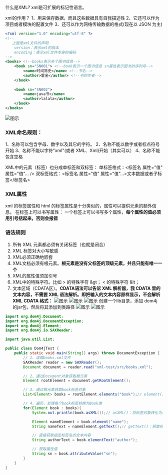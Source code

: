 

什么是XML?
xml是可扩展的标记性语言。

xml的作用？
1、用来保存数据，而且这些数据具有自我描述性
2、它还可以作为项目或者模块的配置文件
3、还可以作为网络传输数据的格式(现在以 JSON 为主)

```xml
<?xml version="1.0" encoding="utf-8" ?>
<!--
   上面是xml文件的声明
    version：表示xml的版本
	encoding：表示xml文件本身的编码
-->
<books> <!--books表示多个图书信息-->
    <book sn="SN001"> <!--book表示一个图书信息 sn属性表示图书的序列号-->
	    <name>时间简史</name> <!--书名-->
		<author>霍金</author> <!--书的作者-->
	</book>
	
	<book sn="SN002">
	    <name>java书</name>
		<author>lalala</author>
	</book>
</books>
```
![图示](https://img-blog.csdnimg.cn/20210511152040240.png?x-oss-process=image/watermark,type_ZmFuZ3poZW5naGVpdGk,shadow_10,text_aHR0cHM6Ly9ibG9nLmNzZG4ubmV0L3dlaXhpbl80NjQ5NzUwMw==,size_16,color_FFFFFF,t_70)
### XML命名规则：
1、名称可以包含字母、数字以及其它的字符。
2、名称不能以数字或者标点符号开始
3、名称不能以字符"xml"(或者 XML、Xml)开始（其实可以）
4、名称不能包含空格

XML中的元素（标签）也分成单标签和双标签：
单标签格式：<标签名 属性="值" 属性="值"... />
双标签格式：<标签名 属性="值" 属性="值"...>文本数据或者子标签</标签名>

### XML属性
xml 的标签属性和 html 的标签属性是十分类似的，属性可以提供元素的额外信息。
在标签上可以书写属性：
一个标签上可以书写多个属性，**每个属性的值必须用引号括起来，否则会报错**
### 语法规则
1. 所有 XML 元素都必须有关闭标签（也就是闭合）
2. XML 标签对大小写敏感
3. XML必须正确地嵌套
4. XML文档必须有根元素。**根元素是没有父标签的顶级元素，并且只能有唯一一个**
5. XML的属性值须加引号
6. XML中的特殊字符。比如 > 的特殊字符 &gt； < 的特殊字符 &lt；
7. 文本区域（CDATA区）。**CDATA语法可以告诉 XML 解析器，我 CDATA 里的文本内容，不需要 XML 语法解析。即把输入的文本内容原样显示，不会解析XML**
**CDATA 格式：**<![CDATA[文本内容]]>
![图示](https://img-blog.csdnimg.cn/20210511203515123.png?x-oss-process=image/watermark,type_ZmFuZ3poZW5naGVpdGk,shadow_10,text_aHR0cHM6Ly9ibG9nLmNzZG4ubmV0L3dlaXhpbl80NjQ5NzUwMw==,size_16,color_FFFFFF,t_70)
![图示](https://img-blog.csdnimg.cn/20210511203602747.png?x-oss-process=image/watermark,type_ZmFuZ3poZW5naGVpdGk,shadow_10,text_aHR0cHM6Ly9ibG9nLmNzZG4ubmV0L3dlaXhpbl80NjQ5NzUwMw==,size_16,color_FFFFFF,t_70)
![图示](https://img-blog.csdnimg.cn/20210511205759245.png)
创建一个lib目录，添加 dom4j 的jar包，然后将其添加到类路径
![图示](https://img-blog.csdnimg.cn/20210511223731927.png?x-oss-process=image/watermark,type_ZmFuZ3poZW5naGVpdGk,shadow_10,text_aHR0cHM6Ly9ibG9nLmNzZG4ubmV0L3dlaXhpbl80NjQ5NzUwMw==,size_16,color_FFFFFF,t_70)
![图示](https://img-blog.csdnimg.cn/20210511223123578.png?x-oss-process=image/watermark,type_ZmFuZ3poZW5naGVpdGk,shadow_10,text_aHR0cHM6Ly9ibG9nLmNzZG4ubmV0L3dlaXhpbl80NjQ5NzUwMw==,size_16,color_FFFFFF,t_70)
```java
import org.dom4j.Document;
import org.dom4j.DocumentException;
import org.dom4j.Element;
import org.dom4j.io.SAXReader;

import java.util.List;

public class Dom4jTest {
    public static void main(String[] args) throws DocumentException {
        // 1、读取books.xml文件
        SAXReader reader = new SAXReader();
        Document document = reader.read("xml-test/src/books.xml");

        // 2、通过Document对象获取根元素
        Element rootElement = document.getRootElement();

        // 3、通过根元素获取book标签对象
        List<Element> books = rootElement.elements("book");// element()和elements()：通过标签名查找子元素

        // 4、遍历，处理每个book标签转换为Book类
        for(Element book : books){
            System.out.println(book.asXML());// asXML()：将标签对象转化为标签字符串

            Element nameElement = book.element("name");
            String nameText = nameElement.getText();// getText()：获取标签中的文本内容

            // 直接获取指定标签名的文本内容
            String authorText = book.elementText("author");

            // 获取属性值
            String sn = book.attributeValue("sn");
        }
    }
}
```